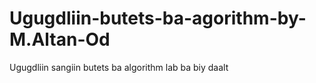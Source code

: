 # Ugugdliin-butets-ba-agorithm-by-M.Altan-Od
Ugugdliin sangiin butets ba algorithm lab ba biy daalt 
